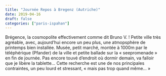 ```yaml
---
title: "Journée Repos à Bregenz (Autriche)"
date: 2019-04-16
draft: false
categories: ["paris-ispahan"]
---
```


Brégence, la cosmopolite effectivement comme dit Bruno V. ! Petite ville très agréable, avec, aujourd’hui encore un peu plus, une atmopsphère de printemps bien installée. Musée, petit marché, montée à 1000m par le téléphérique (Pfander) de la ville et petite ballade sur la « seepromenade » en fin de journée.
Pas encore touvé d’endroit où dormir demain, va falloir que je libère la tablette… Cette recherche est une de nos principales contraintes, un peu lourd et stressant, « mais pas trop quand même… »
